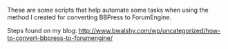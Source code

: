 These are some scripts that help automate some tasks when using the method I created for converting BBPress to ForumEngine.

Steps found on my blog: http://www.bwalshy.com/wp/uncategorized/how-to-convert-bbpress-to-forumengine/
